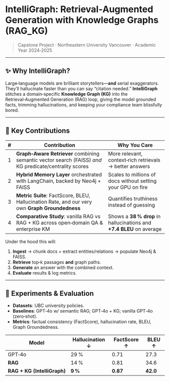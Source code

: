 # IntelliGraph: Retrieval‑Augmented Generation with Knowledge Graphs (RAG\_KG)

> Capstone Project · Northeastern University Vancouver · Academic Year 2024‑2025

---

## ✨ Why IntelliGraph?

Large‑language models are brilliant storytellers—**and** serial exaggerators. They’ll hallucinate faster than you can say “citation needed.” **IntelliGraph** stitches a domain‑specific **Knowledge Graph (KG)** into the Retrieval‑Augmented Generation (RAG) loop, giving the model grounded facts, trimming hallucinations, and keeping your compliance team blissfully bored.

---

## 🔑 Key Contributions

| # | Contribution                                                                                            | Why You Care                                                         |
| - | ------------------------------------------------------------------------------------------------------- | -------------------------------------------------------------------- |
| 1 | **Graph‑Aware Retriever** combining semantic vector search (FAISS) *and* KG predicate/centrality scores | More relevant, context‑rich retrievals → better answers              |
| 2 | **Hybrid Memory Layer** orchestrated with LangChain, backed by Neo4j + FAISS                            | Scales to millions of docs without setting your GPU on fire          |
| 3 | **Metric Suite**: FactScore, BLEU, Hallucination Rate, and our very own **Graph Groundedness**          | Quantifies truthiness instead of guessing                            |
| 4 | **Comparative Study**: vanilla RAG vs RAG + KG across open‑domain QA & enterprise KM                    | Shows a **38 % drop** in hallucinations and **+7.4 BLEU** on average |

Under the hood this will:

1. **Ingest** → chunk docs + extract entities/relations → populate Neo4j & FAISS.
2. **Retrieve** top‑k passages **and** graph paths.
3. **Generate** an answer with the combined context.
4. **Evaluate** results & log metrics.

---

## 🧪 Experiments & Evaluation

* **Datasets**: UBC university policies.
* **Baselines**: GPT‑4o w/ semantic RAG; GPT‑4o + KG; vanilla GPT‑4o (zero‑shot).
* **Metrics**: factual consistency (FactScore), hallucination rate, BLEU, Graph Groundedness.

| Model                       | Hallucination ↓ | FactScore ↑ | BLEU ↑   |
| --------------------------- | --------------- | ----------- | -------- |
| GPT‑4o                      | 29 %            | 0.71        | 27.3     |
| **RAG**                     | 14 %            | 0.81        | 34.6     |
| **RAG + KG (IntelliGraph)** | **9 %**         | **0.87**    | **42.0** |
